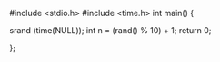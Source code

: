 #include <stdio.h>
#include <time.h>
int main()
{

srand (time(NULL));
int n = (rand() % 10) + 1;
return 0;

};
